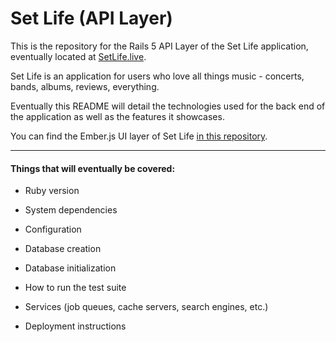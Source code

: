 # Set Life (API Layer)

This is the repository for the Rails 5 API Layer of the Set Life application, eventually located at [SetLife.live](#).

Set Life is an application for users who love all things music - concerts, bands, albums, reviews, everything.

Eventually this README will detail the technologies used for the back end of the application as well as the features it showcases.

You can find the Ember.js UI layer of Set Life [in this repository](https://github.com/TylerJBrown192/Set-Life-UI-Layer).

---------------------------------------------------


#### Things that will eventually be covered:

* Ruby version

* System dependencies

* Configuration

* Database creation

* Database initialization

* How to run the test suite

* Services (job queues, cache servers, search engines, etc.)

* Deployment instructions
